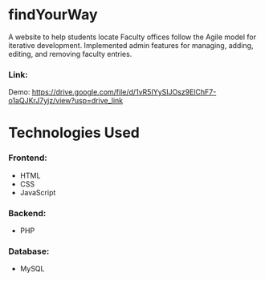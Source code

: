 # findYourWay
A website to help students locate
Faculty offices follow the Agile model for iterative development. 
Implemented admin features for managing, adding, editing, and removing 
faculty entries.
### Link:
Demo: https://drive.google.com/file/d/1vR5IYySIJOsz9ElChF7-o1aQJKrJ7yjz/view?usp=drive_link

# Technologies Used


### Frontend:
- HTML
- CSS
- JavaScript
  
### Backend:
- PHP

### Database:
- MySQL

